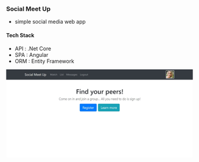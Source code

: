 ### Social Meet Up
- simple social media web app

#### Tech Stack
- API : .Net Core
- SPA : Angular
- ORM : Entity Framework

![](/SocialMeetSPA/src/assets/home.jpg)